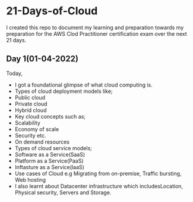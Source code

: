 # 21-Days-of-Cloud
I created this repo to document my learning and preparation towards my preparation for the AWS Clod Practitioner certification exam over the next 21 days.

## Day 1(01-04-2022)
Today, 
- I got a foundational glimpse of what cloud computing is.
- Types of cloud deployment models like;
 - Public cloud
 - Private cloud
 - Hybrid cloud
- Key cloud concepts such as;
 - Scalability
 - Economy of scale
 - Security etc.
 - On demand resources
- Types of cloud service models;
 - Software as a Service(SaaS)
 - Platform as a Service(PaaS)
 - Inftasture as a Service(IaaS)
- Use cases of Cloud e.g Migrating from on-premise, Traffic bursting, Web hosting
- I also learnt about Datacenter infrastructure which includesLocation, Physical security, Servers and Storage.
